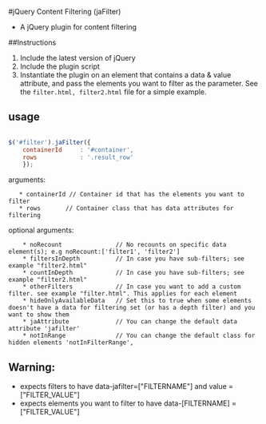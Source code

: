#jQuery Content Filtering (jaFilter)
   - A jQuery plugin for content filtering

##Instructions

1. Include the latest version of jQuery
2. Include the plugin script
3. Instantiate the plugin on an element that contains a data & value attribute, and pass the elements you want to filter as the parameter. See the `filter.html, filter2.html` file for a simple example.


## usage


```javascript

$('#filter').jaFilter({
    containerId     : '#container',
    rows            : '.result_row'
    });
```

arguments:
```
   * containerId // Container id that has the elements you want to filter
   * rows       // Container class that has data attributes for filtering
```
optional arguments:
```
    * noRecount               // No recounts on specific data element(s); e.g noRecount:['filter1', 'filter2']
    * filtersInDepth          // In case you have sub-filters; see example "filter2.html"
    * countInDepth            // In case you have sub-filters; see example "filter2.html"
    * otherFilters            // In case you want to add a custom filter. see example "filter.html". This applies for each element
    * hideOnlyAvailableData   // Set this to true when some elements doesn't have a data for filtering set (or has a depth filter) and you want to show them
    * jaAttribute             // You can change the default data attribute 'jafilter'
    * notInRange              // You can change the default class for hidden elements 'notInFilterRange',
```
## Warning:

* expects filters to have data-jafilter=["FILTERNAME"] and value = ["FILTER_VALUE"]
* expects elements you want to filter to have data-[FILTERNAME] = ["FILTER_VALUE"]